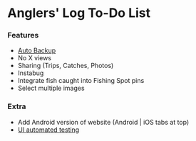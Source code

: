Anglers' Log To-Do List
=======================

### Features
* [Auto Backup](http://developer.android.com/guide/topics/data/backup.html)
* No X views
* Sharing (Trips, Catches, Photos)
* Instabug
* Integrate fish caught into Fishing Spot pins
* Select multiple images

### Extra
* Add Android version of website (Android | iOS tabs at top)
* [UI automated testing](http://developer.android.com/training/testing/ui-testing/index.html)
	
